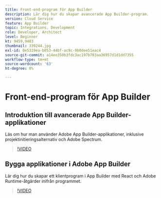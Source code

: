 ```yaml
---
title: Front-end-program för App Builder
description: Lär dig hur du skapar avancerade App Builder-program.
version: Cloud Service
feature: App Builder
topic: Integrations, Development
role: Developer, Architect
level: Beginner
kt: 9459,9483
thumbnail: 339244.jpg
exl-id: 0e5319ea-b053-44bf-ac9c-9b0dee51eac4
source-git-commit: a14ee350b3fdc3ac197b703aa36957d1d1dd7355
workflow-type: tm+mt
source-wordcount: '63'
ht-degree: 0%

---
```


# Front-end-program för App Builder

## Introduktion till avancerade App Builder-applikationer

Läs om hur man använder Adobe App Builder-applikationer, inklusive projektinitieringsalternativ och Adobe Spectrum.

>[!VIDEO](https://video.tv.adobe.com/v/339247/?quality=12&learn=on)

## Bygga applikationer i Adobe App Builder

Lär dig hur du skapar ett klientprogram i App Builder med React och Adobe Runtime-åtgärder inifrån programmet.

>[!VIDEO](https://video.tv.adobe.com/v/339248/?quality=12&learn=on)
